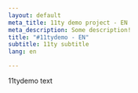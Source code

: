 ```yaml
---
layout: default
meta_title: 11ty demo project - EN
meta_description: Some description!
title: "#11tydemo - EN"
subtitle: 11ty subtitle
lang: en

---
```

11tydemo text